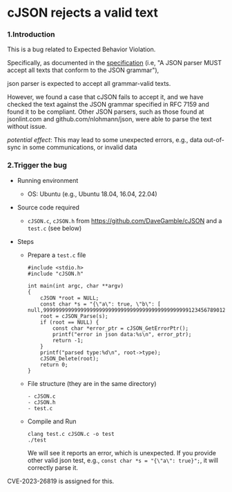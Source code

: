 # cJSON rejects a valid text

### 1.Introduction

This is a bug related to Expected Behavior Violation.

Specifically, as documented in the [specification][1] (i.e, "A JSON parser MUST accept all texts that conform to the JSON grammar"),

json parser is expected to accept all grammar-valid texts.

However, we found a case that cJSON fails to accept it, and we have checked the text against the JSON grammar specified in RFC 7159 and found it to be compliant.
Other JSON parsers, such as those found at jsonlint.com and github.com/nlohmann/json, were able to parse the text without issue.

*potential effect*: This may lead to some unexpected errors, e.g., data out-of-sync in some communications, or invalid data 


### 2.Trigger the bug


+ Running environment
	* OS: Ubuntu (e.g., Ubuntu 18.04, 16.04, 22.04)

+ Source code required
	* `cJSON.c`, `cJSON.h` from https://github.com/DaveGamble/cJSON and a `test.c` (see below)

+ Steps

	+ Prepare a `test.c` file
		```
		#include <stdio.h>
		#include "cJSON.h"

		int main(int argc, char **argv)
		{
		    cJSON *root = NULL;
		    const char *s = "{\"a\": true, \"b\": [ null,9999999999999999999999999999999999999999999999912345678901234567]}";
		    root = cJSON_Parse(s);
		    if (root == NULL) {
		        const char *error_ptr = cJSON_GetErrorPtr();
		        printf("error in json data:%s\n", error_ptr);
		        return -1;
		    }
		    printf("parsed type:%d\n", root->type);  
		    cJSON_Delete(root);
		    return 0; 
		}
		```
		
	+ File structure (they are in the same directory)
		```
		- cJSON.c
		- cJSON.h
		- test.c
		```
	+ Compile and Run
		```
	 	clang test.c cJSON.c -o test
	 	./test

		```
		We will see it reports an error, which is unexpected. If you provide other valid json test, e.g., `const char *s = "{\"a\": true}";`, it will correctly parse it. 



[1]: https://www.rfc-editor.org/rfc/rfc7159

CVE-2023-26819 is assigned for this.


